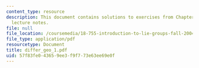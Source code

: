 ```yaml
---
content_type: resource
description: This document contains solutions to exercises from Chapter I of the course
  lecture notes.
file: null
file_location: /coursemedia/18-755-introduction-to-lie-groups-fall-2004/57f83fe043659ee3f9f773e63ee69e0f_differ_geo_1.pdf
file_type: application/pdf
resourcetype: Document
title: differ_geo_1.pdf
uid: 57f83fe0-4365-9ee3-f9f7-73e63ee69e0f
---
```

